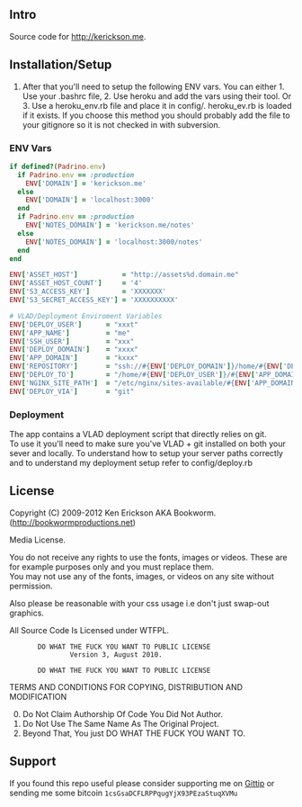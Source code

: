 ## Intro

Source code for http://kerickson.me. 

## Installation/Setup

1. After that you'll need to setup the following ENV vars.
  You can either 1. Use your .bashrc file, 2. Use heroku and add the vars using their tool.
  Or 3. Use a heroku_env.rb file and place it in config/. heroku_ev.rb is loaded if it exists. 
  If you choose this method you should probably add the file to your gitignore so it is not checked in with subversion.
  
  ### ENV Vars     

  ```ruby
  if defined?(Padrino.env)
    if Padrino.env == :production  
      ENV['DOMAIN'] = 'kerickson.me'  
    else
      ENV['DOMAIN'] = 'localhost:3000' 
    end  
    if Padrino.env == :production
      ENV['NOTES_DOMAIN'] = 'kerickson.me/notes' 
    else      
      ENV['NOTES_DOMAIN'] = 'localhost:3000/notes' 
    end  
  end      

  ENV['ASSET_HOST']           = "http://assets%d.domain.me"  
  ENV['ASSET_HOST_COUNT']     = '4' 
  ENV['S3_ACCESS_KEY']        = 'XXXXXXX'
  ENV['S3_SECRET_ACCESS_KEY'] = 'XXXXXXXXXX' 

  # VLAD/Deployment Enviroment Variables
  ENV['DEPLOY_USER']      = "xxxt"
  ENV['APP_NAME']         = "me" 
  ENV['SSH_USER']         = "xxx" 
  ENV['DEPLOY_DOMAIN']    = "xxxx" 
  ENV['APP_DOMAIN']       = "kxxx"
  ENV['REPOSITORY']       = "ssh://#{ENV['DEPLOY_DOMAIN']}/home/#{ENV['DEPLOY_USER']}/repos/#{ENV['APP_NAME']}.git"
  ENV['DEPLOY_TO']        = "/home/#{ENV['DEPLOY_USER']}/#{ENV['APP_DOMAIN']}/#{ENV['APP_NAME']}"     
  ENV['NGINX_SITE_PATH']  = "/etc/nginx/sites-available/#{ENV['APP_DOMAIN']}"
  ENV['DEPLOY_VIA']       = "git"                   
  ```     
### Deployment                       

The app contains a VLAD deployment script that directly relies on git.   
To use it you'll need to make sure you've VLAD + git installed on both your sever and locally.
To understand how to setup your server paths correctly and to understand my deployment setup refer to config/deploy.rb

## License

Copyright (C) 2009-2012 Ken Erickson AKA Bookworm. (http://bookwormproductions.net)

Media License.    
 
You do not receive any rights to use the fonts, images or videos. 
These are for example purposes only and you must replace them.    
You may not use any of the fonts, images, or videos on any site without permission. 

Also please be reasonable with your css usage i.e don't just swap-out graphics.

All Source Code Is Licensed under WTFPL.

           DO WHAT THE FUCK YOU WANT TO PUBLIC LICENSE
                   Version 3, August 2010. 
 
           DO WHAT THE FUCK YOU WANT TO PUBLIC LICENSE
  TERMS AND CONDITIONS FOR COPYING, DISTRIBUTION AND MODIFICATION
 
  0. Do Not Claim Authorship Of Code You Did Not Author.
  1. Do Not Use The Same Name As The Original Project.
  2. Beyond That, You just DO WHAT THE FUCK YOU WANT TO.   

## Support

If you found this repo useful please consider supporting me on [Gittip](https://www.gittip.com/k2052) or sending me some
bitcoin `1csGsaDCFLRPPqugYjX93PEzaStuqXVMu`
